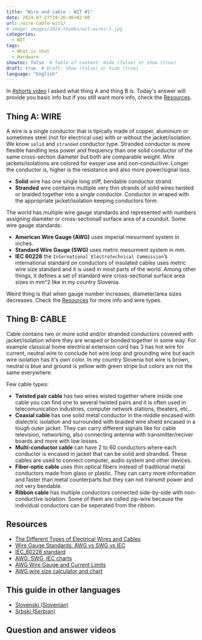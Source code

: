 ```yaml
---
title: "Wire and cable - WIT #1"
date: 2024-07-27T19:26:46+02:00
url: /wire-cable-wit1/
# image: images/2024-thumbs/wit-wires-1.jpg
categories:
  - WIT
tags: 
  - What is that
  - Hardware
showtoc: false  # Table of content: Hide (false) or show (true)
draft: true  # Draft: Show (false) or hide (true)
language: "English"
---
```


In [#shorts video](#question-and-answer-videos "Click/tap to jump to section: Question and answer videos!") I asked what thing A and thing B is. Today's answer will provide you basic info but if you still want more info, check the [Resources](#resources "Click/tap to jump to section: Resources!").

## Thing A: WIRE

A wire is a single conductor that is tipically made of copper, aluminium or sometimes steel (not for electrical use) with or without the jacket/isolation. We know `solid` and `stranded` conductor type. Stranded conductor is more flexible handling less power and frequency than one solid conductor of the same cross-section diameter but both are comparable weight. Wire jackets/isolations are colored for easyer use and non-conductive. Longer the conductor is, higher is the resistance and also more power/signal loss.

- **Solid** wire has one single long stiff, bendable conductor strand.
- **Stranded** wire cointains multiple very thin strands of solid wires twisted or braided together into a single conductor. Conductor in wraped with the appropriate jacket/isolation keeping conductors form.

The world has multiple wire gauge standards and represented with numbers assigning diameter or cross-sectionall surface area of a counduit. Some wire gauge standards:

- **American Wire Gauge (AWG)** uses imperial mesurment system in inches.
- **Standard Wire Gauge (SWG)** uses metric mesurment system in mm.
- **IEC 60228** the `International Electrotechnical Commission`’s international standard on conductors of insulated cables uses metric wire size standard and it is used in most parts of the world. Among other things, it defines a set of standard wire cross-sectional surface area sizes in mm^2 like in my country Slovenia.

Weird thing is that when gauge number increases, diameter/area sizes decreases. Check the [Resources](#resources "Click/tap to jump to section Resources!") for more info and wire types.

## Thing B: CABLE

Cable contains two or more solid and/or stranded conductors covered with jacket/isolation where they are wraped or bonded together in some way. For example classical home electrical extension cord has 3 has hot wire for current, neutral wire to conclude hot wire loop and grounding wire but each wire isolation has it's own color. In my country Slovenia hot wire is brown, neutral is blue and ground is yellow with green stripe but colors are not the same everywhere.

Few cable types:

- **Twisted pair cable** has two wires wisted together where inside one cable you can find one to several twisted pairs and it is often used in telecomunication industries, computer network stations, theaters, etc.. 
- **Coaxial cable** has one solid metal conductor in the middle encased with dialectric isolation and surrounded with braided wire shield encased in a tough outer jacket. They can carry different signals like for cable television, networking, also connecting antenna with transmitter/reciver boards and more with low losses.
- **Multi-conductor cable** can have 2 to 60 conductors where each conductor is encased in jacket that can be solid and stranded. These cables are used to connect computer, audio system and other devices.
- **Fiber-optic cable** uses thin optical fibers instead of traditional metal conductors made from glass or plastic. They can carry more information and faster than metal counterparts but they can not transmit power and not very bendable.
- **Ribbon cable** has multiple conductors connected side-by-side with non-conductive isolation. Some of them are called zip-wire because the individual conductors can be seperated from the ribbon.

## Resources

- [The Different Types of Electrical Wires and Cables](https://www.jameco.com/Jameco/workshop/Howitworks/different-types-of-electrical-wire-and-cable.html "Click/tap to visit the site!")
- [Wire Gauge Standards: AWG vs SWG vs IEC](https://jemelectronics.com/how-wire-gauge-sizes-work/ "Click/tap to visit the site!")
- [IEC_60228 standard](https://en.wikipedia.org/wiki/IEC_60228 "Click/tap to visit the site!")
- [AWG, SWG, IEC charts](https://www.codeready.org/guides/wire-gauge-chart/ "Click/tap to visit the site!")
- [AWG Wire Gauge and Current Limits](https://www.powerstream.com/Wire_Size.htm "Click/tap to visit the site!")
- [AWG wire size calculator and chart](https://www.rapidtables.com/calc/wire/wire-gauge-chart.html#chart "Click/tap to visit the site!")

## This guide in other languages

- [Slovenski (Slovenian)](// "Kliknite/tapnite da odprete! Click/tap to open!")
- [Srbski (Serbian)](// "Kliknite/tapnite da otvorite! Click/tap to open!")

## Question and answer videos
<!--
{{< youtube "" >}}
{{< youtube "" >}}
-->